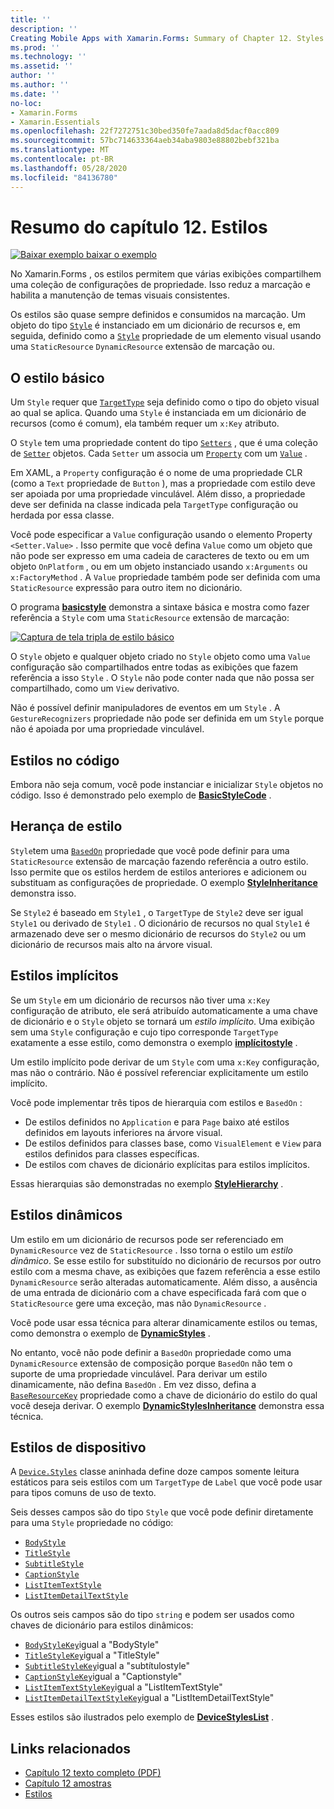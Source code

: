 ```yaml
---
title: ''
description: ''
Creating Mobile Apps with Xamarin.Forms: Summary of Chapter 12. Styles''
ms.prod: ''
ms.technology: ''
ms.assetid: ''
author: ''
ms.author: ''
ms.date: ''
no-loc:
- Xamarin.Forms
- Xamarin.Essentials
ms.openlocfilehash: 22f7272751c30bed350fe7aada8d5dacf0acc809
ms.sourcegitcommit: 57bc714633364aeb34aba9803e88802bebf321ba
ms.translationtype: MT
ms.contentlocale: pt-BR
ms.lasthandoff: 05/28/2020
ms.locfileid: "84136780"
---
```

# <a name="summary-of-chapter-12-styles"></a>Resumo do capítulo 12. Estilos

[![Baixar exemplo ](~/media/shared/download.png) baixar o exemplo](https://github.com/xamarin/xamarin-forms-book-samples/tree/master/Chapter12)

No Xamarin.Forms , os estilos permitem que várias exibições compartilhem uma coleção de configurações de propriedade. Isso reduz a marcação e habilita a manutenção de temas visuais consistentes.

Os estilos são quase sempre definidos e consumidos na marcação. Um objeto do tipo [`Style`](xref:Xamarin.Forms.Style) é instanciado em um dicionário de recursos e, em seguida, definido como a [`Style`](xref:Xamarin.Forms.NavigableElement.Style) propriedade de um elemento visual usando uma `StaticResource` `DynamicResource` extensão de marcação ou.

## <a name="the-basic-style"></a>O estilo básico

Um `Style` requer que [`TargetType`](xref:Xamarin.Forms.Style.TargetType) seja definido como o tipo do objeto visual ao qual se aplica. Quando uma `Style` é instanciada em um dicionário de recursos (como é comum), ela também requer um `x:Key` atributo.

O `Style` tem uma propriedade content do tipo [`Setters`](xref:Xamarin.Forms.Style.Setters) , que é uma coleção de [`Setter`](xref:Xamarin.Forms.Setter) objetos. Cada `Setter` um associa um [`Property`](xref:Xamarin.Forms.Setter.Property) com um [`Value`](xref:Xamarin.Forms.Setter.Value) .

Em XAML, a `Property` configuração é o nome de uma propriedade CLR (como a `Text` propriedade de `Button` ), mas a propriedade com estilo deve ser apoiada por uma propriedade vinculável. Além disso, a propriedade deve ser definida na classe indicada pela `TargetType` configuração ou herdada por essa classe.

Você pode especificar a `Value` configuração usando o elemento Property `<Setter.Value>` . Isso permite que você defina `Value` como um objeto que não pode ser expresso em uma cadeia de caracteres de texto ou em um objeto `OnPlatform` , ou em um objeto instanciado usando `x:Arguments` ou `x:FactoryMethod` . A `Value` propriedade também pode ser definida com uma `StaticResource` expressão para outro item no dicionário.

O programa [**basicstyle**](https://github.com/xamarin/xamarin-forms-book-samples/tree/master/Chapter12/BasicStyle) demonstra a sintaxe básica e mostra como fazer referência a `Style` com uma `StaticResource` extensão de marcação:

[![Captura de tela tripla de estilo básico](images/ch12fg01-small.png "Estilos básicos")](images/ch12fg01-large.png#lightbox "Estilos básicos")

O `Style` objeto e qualquer objeto criado no `Style` objeto como uma `Value` configuração são compartilhados entre todas as exibições que fazem referência a isso `Style` . O `Style` não pode conter nada que não possa ser compartilhado, como um `View` derivativo.

Não é possível definir manipuladores de eventos em um `Style` . A `GestureRecognizers` propriedade não pode ser definida em um `Style` porque não é apoiada por uma propriedade vinculável.

## <a name="styles-in-code"></a>Estilos no código

Embora não seja comum, você pode instanciar e inicializar `Style` objetos no código. Isso é demonstrado pelo exemplo de [**BasicStyleCode**](https://github.com/xamarin/xamarin-forms-book-samples/tree/master/Chapter12/BasicStyleCode) .

## <a name="style-inheritance"></a>Herança de estilo

`Style`tem uma [`BasedOn`](xref:Xamarin.Forms.Style.BasedOn) propriedade que você pode definir para uma `StaticResource` extensão de marcação fazendo referência a outro estilo. Isso permite que os estilos herdem de estilos anteriores e adicionem ou substituam as configurações de propriedade. O exemplo [**StyleInheritance**](https://github.com/xamarin/xamarin-forms-book-samples/tree/master/Chapter12/StyleInheritance) demonstra isso.

Se `Style2` é baseado em `Style1` , o `TargetType` de `Style2` deve ser igual `Style1` ou derivado de `Style1` . O dicionário de recursos no qual `Style1` é armazenado deve ser o mesmo dicionário de recursos do `Style2` ou um dicionário de recursos mais alto na árvore visual.

## <a name="implicit-styles"></a>Estilos implícitos

Se um `Style` em um dicionário de recursos não tiver uma `x:Key` configuração de atributo, ele será atribuído automaticamente a uma chave de dicionário e o `Style` objeto se tornará um *estilo implícito*. Uma exibição sem uma `Style` configuração e cujo tipo corresponde `TargetType` exatamente a esse estilo, como demonstra o exemplo [**implícitostyle**](https://github.com/xamarin/xamarin-forms-book-samples/tree/master/Chapter12/ImplicitStyle) .

Um estilo implícito pode derivar de um `Style` com uma `x:Key` configuração, mas não o contrário. Não é possível referenciar explicitamente um estilo implícito.

Você pode implementar três tipos de hierarquia com estilos e `BasedOn` :

- De estilos definidos no `Application` e para `Page` baixo até estilos definidos em layouts inferiores na árvore visual.
- De estilos definidos para classes base, como `VisualElement` e `View` para estilos definidos para classes específicas.
- De estilos com chaves de dicionário explícitas para estilos implícitos.

Essas hierarquias são demonstradas no exemplo [**StyleHierarchy**](https://github.com/xamarin/xamarin-forms-book-samples/tree/master/Chapter12/StyleHierarchy) .

## <a name="dynamic-styles"></a>Estilos dinâmicos

Um estilo em um dicionário de recursos pode ser referenciado em `DynamicResource` vez de `StaticResource` . Isso torna o estilo um *estilo dinâmico*. Se esse estilo for substituído no dicionário de recursos por outro estilo com a mesma chave, as exibições que fazem referência a esse estilo `DynamicResource` serão alteradas automaticamente. Além disso, a ausência de uma entrada de dicionário com a chave especificada fará com que o `StaticResource` gere uma exceção, mas não `DynamicResource` .

Você pode usar essa técnica para alterar dinamicamente estilos ou temas, como demonstra o exemplo de [**DynamicStyles**](https://github.com/xamarin/xamarin-forms-book-samples/tree/master/Chapter12/DynamicStyles) .

No entanto, você não pode definir a `BasedOn` propriedade como uma `DynamicResource` extensão de composição porque `BasedOn` não tem o suporte de uma propriedade vinculável. Para derivar um estilo dinamicamente, não defina `BasedOn` . Em vez disso, defina a [`BaseResourceKey`](xref:Xamarin.Forms.Style.BaseResourceKey) propriedade como a chave de dicionário do estilo do qual você deseja derivar. O exemplo [**DynamicStylesInheritance**](https://github.com/xamarin/xamarin-forms-book-samples/tree/master/Chapter12/DynaStylesInh) demonstra essa técnica.

## <a name="device-styles"></a>Estilos de dispositivo

A [`Device.Styles`](xref:Xamarin.Forms.Device.Styles) classe aninhada define doze campos somente leitura estáticos para seis estilos com um `TargetType` de `Label` que você pode usar para tipos comuns de uso de texto.

Seis desses campos são do tipo `Style` que você pode definir diretamente para uma `Style` propriedade no código:

- [`BodyStyle`](xref:Xamarin.Forms.Device.Styles.BodyStyle)
- [`TitleStyle`](xref:Xamarin.Forms.Device.Styles.TitleStyle)
- [`SubtitleStyle`](xref:Xamarin.Forms.Device.Styles.SubtitleStyle)
- [`CaptionStyle`](xref:Xamarin.Forms.Device.Styles.CaptionStyle)
- [`ListItemTextStyle`](xref:Xamarin.Forms.Device.Styles.ListItemTextStyle)
- [`ListItemDetailTextStyle`](xref:Xamarin.Forms.Device.Styles.ListItemDetailTextStyle)

Os outros seis campos são do tipo `string` e podem ser usados como chaves de dicionário para estilos dinâmicos:

- [`BodyStyleKey`](xref:Xamarin.Forms.Device.Styles.BodyStyleKey)igual a "BodyStyle"
- [`TitleStyleKey`](xref:Xamarin.Forms.Device.Styles.TitleStyleKey)igual a "TitleStyle"
- [`SubtitleStyleKey`](xref:Xamarin.Forms.Device.Styles.SubtitleStyleKey)igual a "subtítulostyle"
- [`CaptionStyleKey`](xref:Xamarin.Forms.Device.Styles.CaptionStyleKey)igual a "Captionstyle"
- [`ListItemTextStyleKey`](xref:Xamarin.Forms.Device.Styles.ListItemTextStyleKey)igual a "ListItemTextStyle"
- [`ListItemDetailTextStyleKey`](xref:Xamarin.Forms.Device.Styles.ListItemDetailTextStyleKey)igual a "ListItemDetailTextStyle"

Esses estilos são ilustrados pelo exemplo de [**DeviceStylesList**](https://github.com/xamarin/xamarin-forms-book-samples/tree/master/Chapter12/DeviceStylesList) .

## <a name="related-links"></a>Links relacionados

- [Capítulo 12 texto completo (PDF)](https://download.xamarin.com/developer/xamarin-forms-book/XamarinFormsBook-Ch12-Apr2016.pdf)
- [Capítulo 12 amostras](https://github.com/xamarin/xamarin-forms-book-samples/tree/master/Chapter12)
- [Estilos](~/xamarin-forms/user-interface/styles/index.md)
